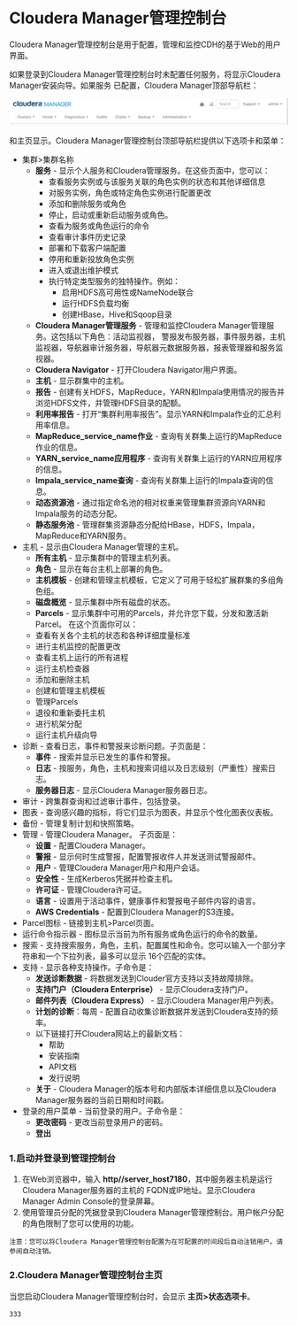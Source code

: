 Cloudera Manager管理控制台
================================================================================
Cloudera Manager管理控制台是用于配置，管理和监控CDH的基于Web的用户界面。

如果登录到Cloudera Manager管理控制台时未配置任何服务，将显示Cloudera Manager安装向导。如果服务
已配置，Cloudera Manager顶部导航栏：

![导航栏](img/9.png)

和主页显示。Cloudera Manager管理控制台顶部导航栏提供以下选项卡和菜单：
+ 集群>集群名称
  - **服务** - 显示个人服务和Cloudera管理服务。在这些页面中，您可以：
    + 查看服务实例或与该服务关联的角色实例的状态和其他详细信息
    + 对服务实例，角色或特定角色实例进行配置更改
    + 添加和删除服务或角色
    + 停止，启动或重新启动服务或角色。
    + 查看为服务或角色运行的命令
    + 查看审计事件历史记录
    + 部署和下载客户端配置
    + 停用和重新投放角色实例
    + 进入或退出维护模式
    + 执行特定类型服务的独特操作。例如：
      - 启用HDFS高可用性或NameNode联合
      - 运行HDFS负载均衡
      - 创建HBase，Hive和Sqoop目录
  - **Cloudera Manager管理服务** - 管理和监控Cloudera Manager管理服务。这包括以下角色：活动监视器，
  警报发布服务器，事件服务器，主机监视器，导航器审计服务器，导航器元数据服务器，报表管理器和服务监视器。
  - **Cloudera Navigator** - 打开Cloudera Navigator用户界面。
  - **主机** - 显示群集中的主机。
  - **报告** - 创建有关HDFS，MapReduce，YARN和Impala使用情况的报告并浏览HDFS文件，并管理HDFS目录的配额。
  - **利用率报告** - 打开“集群利用率报告”。显示YARN和Impala作业的汇总利用率信息。
  - **MapReduce_service_name作业** - 查询有关群集上运行的MapReduce作业的信息。
  - **YARN_service_name应用程序** - 查询有关群集上运行的YARN应用程序的信息。
  - **Impala_service_name查询** - 查询有关群集上运行的Impala查询的信息。
  - **动态资源池** - 通过指定命名池的相对权重来管理集群资源向YARN和Impala服务的动态分配。
  - **静态服务池** - 管理群集资源静态分配给HBase，HDFS，Impala，MapReduce和YARN服务。
+ 主机 - 显示由Cloudera Manager管理的主机。
  - **所有主机** - 显示集群中的管理主机列表。
  - **角色** - 显示在每台主机上部署的角色。
  - **主机模板** - 创建和管理主机模板，它定义了可用于轻松扩展群集的多组角色组。
  - **磁盘概览** - 显示集群中所有磁盘的状态。
  - **Parcels** - 显示集群中可用的Parcels，并允许您下载，分发和激活新Parcel。
  在这个页面你可以：
  - 查看有关各个主机的状态和各种详细度量标准
  - 进行主机监控的配置更改
  - 查看主机上运行的所有进程
  - 运行主机检查器
  - 添加和删除主机
  - 创建和管理主机模板
  - 管理Parcels
  - 退役和重新委托主机
  - 进行机架分配
  - 运行主机升级向导
+ 诊断 - 查看日志，事件和警报来诊断问题。子页面是：
  - **事件** - 搜索并显示已发生的事件和警报。
  - **日志** - 按服务，角色，主机和搜索词组以及日志级别（严重性）搜索日志。
  - **服务器日志** - 显示Cloudera Manager服务器日志。
+ 审计 - 跨集群查询和过滤审计事件，包括登录。
+ 图表 - 查询感兴趣的指标，将它们显示为图表，并显示个性化图表仪表板。
+ 备份 - 管理复制计划和快照策略。
+ 管理 - 管理Cloudera Manager。 子页面是：
  - **设置** - 配置Cloudera Manager。
  - **警报** - 显示何时生成警报，配置警报收件人并发送测试警报邮件。
  - **用户** - 管理Cloudera Manager用户和用户会话。
  - **安全性** - 生成Kerberos凭据并检查主机。
  - **许可证** - 管理Cloudera许可证。
  - **语言** - 设置用于活动事件，健康事件和警报电子邮件内容的语言。
  - **AWS Credentials** - 配置到Cloudera Manager的S3连接。
+ Parcel图标 - 链接到主机>Parcel页面。
+ 运行命令指示器 - 图标显示当前为所有服务或角色运行的命令的数量。
+ 搜索 - 支持搜索服务，角色，主机，配置属性和命令。您可以输入一个部分字符串和一个下拉列表，最多可以显示
16个匹配的实体。
+ 支持 - 显示各种支持操作。子命令是：
  - **发送诊断数据** - 将数据发送到Clouder官方支持以支持故障排除。
  - **支持门户（Cloudera Enterprise）** - 显示Cloudera支持门户。
  - **邮件列表（Cloudera Express）** - 显示Cloudera Manager用户列表。
  - **计划的诊断**：每周 - 配置自动收集诊断数据并发送到Cloudera支持的频率。
  - 以下链接打开Cloudera网站上的最新文档：
    + 帮助
    + 安装指南
    + API文档
    + 发行说明
  - **关于** - Cloudera Manager的版本号和内部版本详细信息以及Cloudera Manager服务器的当前日期和时间戳。
+ 登录的用户菜单 - 当前登录的用户。子命令是：
  - **更改密码** - 更改当前登录用户的密码。
  - **登出**

### 1.启动并登录到管理控制台
1. 在Web浏览器中，输入 **http//server_host7180**，其中服务器主机是运行Cloudera Manager服务器的主机的
FQDN或IP地址。显示Cloudera Manager Admin Console的登录屏幕。
2. 使用管理员分配的凭据登录到Cloudera Manager管理控制台。用户帐户分配的角色限制了您可以使用的功能。
```
注意：您可以将Cloudera Manager管理控制台配置为在可配置的时间段后自动注销用户。请参阅自动注销。
```

### 2.Cloudera Manager管理控制台主页
当您启动Cloudera Manager管理控制台时，会显示 **主页>状态选项卡**。




























    333
